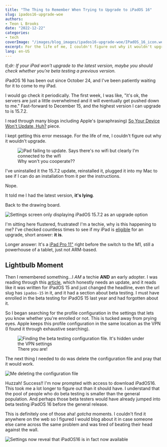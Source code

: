 ```yaml
---
title: "The Thing to Remember When Trying to Upgrade to iPadOS 16"
slug: ipados16-upgrade-woe
authors:
- Teon L Brooks
date: "2022-12-22"
categories:
- tech
coverImage: "/images/blog_images/ipados16-upgrade-woe/IPadOS_16_icon.webp"
excerpt: For the life of me, I couldn't figure out why it wouldn't upgrade.
lang: en-US
---
```


*tl;dr: If your iPad won't upgrade to the latest version, maybe you should check whether you're beta testing a previous version.*

iPadOS 16 has been out since October 24, and I've been patiently waiting for it to come to my iPad.

I would go check it periodically. The first week, I was like, "it's ok, the servers are just a little overwhelmed and it will eventually get pushed down to me." Fast-forward to December 15, and the highest version I can upgrade to is 15.7.2.

I read through many blogs including Apple's (paraphrasing) [So Your Device Won't Update, Huh?](https://support.apple.com/en-us/HT201435) piece.

I kept getting this error message. For the life of me, I couldn't figure out why it wouldn't upgrade.

<figure>
<img src='/images/blog_images/ipados16-upgrade-woe/ipados16_act2.PNG' alt="iPad failing to update. Says there's no wifi but clearly I'm connected to the wifi" />
<figcaption>Why won't you cooperate??</figcaption>
</figure>

I've uninstalled it the 15.7.2 update, reinstalled it, plugged it into my Mac to see if I can do an installation from it per the instructions.

Nope.

It told me I had the latest version, **it's lying**.

Back to the drawing board.

<img src='/images/blog_images/ipados16-upgrade-woe/ipados16_act1.PNG' alt="Settings screen only displaying iPadOS 15.7.2 as an upgrade option" />

I'm sitting here flustered, frustrated! I'm a techie, why is this happening to me? I've checked countless times to see if my iPad is [eligible](ttps://support.apple.com/guide/ipad/supported-models-ipad213a25b2/ipados) for an upgrade, short answer: **it is**.

Longer answer: It's a [iPad Pro 11"](https://support.apple.com/en-us/HT201471) right before the switch to the M1, still a powerhouse of a tablet, just not ARM-based.

## Lightbulb Moment

Then I remembered something...I *AM* a techie **AND** an early adopter. I was reading through this [article](https://www.macworld.com/article/673681/how-to-get-ipados-15-on-your-ipad.html), which honestly needs an update, and it reads like it was written for iPadOS 15 and just changed the headline, even the url slug has `ipados-15` in it, and it had a section about beta testing. I must have enrolled in the beta testing for iPadOS 15 last year and had forgotten about it. 

So I began searching for the profile configuration in the settings that lets you know whether you're enrolled or not. This is tucked away from prying eyes. Apple keeps this profile configuration in the same location as the VPN (I found it through exhaustive searching).

<figure>
<img src='/images/blog_images/ipados16-upgrade-woe/ipados16_act3.PNG' alt="Finding the beta testing configuration file. It's hidden under the VPN settings" />
<figcaption>There you are!</figcaption>
</figure>

The next thing I needed to do was delete the configuration file and pray that it would work.

<img src='/images/blog_images/ipados16-upgrade-woe/ipados16_act4.PNG' alt="Me deleting the configuration file" />

Huzzah! Success!! I'm now prompted with access to download iPadOS16. This took me a lot longer to figure out than it should have. I understand that the pool of people who do beta testing is smaller than the general population. And perhaps those beta testers would have already jumped into beta testing iPadOS 16 before the general release.

This is definitely one of those aha! *gotcha* moments. I couldn't find it anywhere on the web so I figured I would blog about it in case someone else came across the same problem and was tired of beating their head against the wall.

<img src='/images/blog_images/ipados16-upgrade-woe/ipados16_act5.PNG' alt="Settings now reveal that iPadOS16 is in fact now available" />
